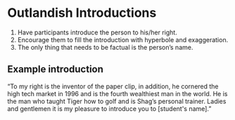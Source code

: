 # Outlandish Introductions
 
1. Have participants introduce the person to his/her right.
2. Encourage them to fill the introduction with hyperbole and exaggeration.
3. The only thing that needs to be factual is the person’s name.

## Example introduction

“To my right is the inventor of the paper clip, in addition, he cornered the high tech market in 1996 and is the fourth wealthiest man in the world. He is the man who taught Tiger how to golf and is Shag’s personal trainer. Ladies and gentlemen it is my pleasure to introduce you to [student's name].”